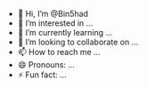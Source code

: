 - 👋 Hi, I’m @Bin5had
- 👀 I’m interested in ...
- 🌱 I’m currently learning ...
- 💞️ I’m looking to collaborate on ...
- 📫 How to reach me ...
- 😄 Pronouns: ...
- ⚡ Fun fact: ...

<!---
Bin5had/Bin5had is a ✨ special ✨ repository because its `README.md` (this file) appears on your GitHub profile.
You can click the Preview link to take a look at your changes.
--->
